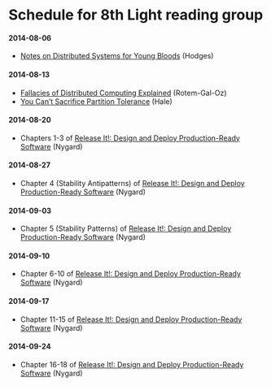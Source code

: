 # Schedule for 8th Light reading group

#### 2014-08-06
* [Notes on Distributed Systems for Young Bloods](http://www.somethingsimilar.com/2013/01/14/notes-on-distributed-systems-for-young-bloods/) (Hodges)

#### 2014-08-13
* [Fallacies of Distributed Computing Explained](http://www.rgoarchitects.com/Files/fallacies.pdf) (Rotem-Gal-Oz)
* [You Can’t Sacrifice Partition Tolerance](http://codahale.com/you-cant-sacrifice-partition-tolerance/) (Hale)

#### 2014-08-20
* Chapters 1-3 of [Release It!: Design and Deploy Production-Ready Software](http://www.amazon.com/Release-It-Production-Ready-Pragmatic-Programmers/dp/0978739213) (Nygard) 

#### 2014-08-27
* Chapter 4 (Stability Antipatterns) of [Release It!: Design and Deploy Production-Ready Software](http://www.amazon.com/Release-It-Production-Ready-Pragmatic-Programmers/dp/0978739213) (Nygard)

#### 2014-09-03
* Chapter 5 (Stability Patterns) of [Release It!: Design and Deploy Production-Ready Software](http://www.amazon.com/Release-It-Production-Ready-Pragmatic-Programmers/dp/0978739213) (Nygard)

#### 2014-09-10
* Chapter 6-10 of [Release It!: Design and Deploy Production-Ready Software](http://www.amazon.com/Release-It-Production-Ready-Pragmatic-Programmers/dp/0978739213) (Nygard)

#### 2014-09-17
* Chapter 11-15 of [Release It!: Design and Deploy Production-Ready Software](http://www.amazon.com/Release-It-Production-Ready-Pragmatic-Programmers/dp/0978739213) (Nygard)

#### 2014-09-24
* Chapter 16-18 of [Release It!: Design and Deploy Production-Ready Software](http://www.amazon.com/Release-It-Production-Ready-Pragmatic-Programmers/dp/0978739213) (Nygard)
